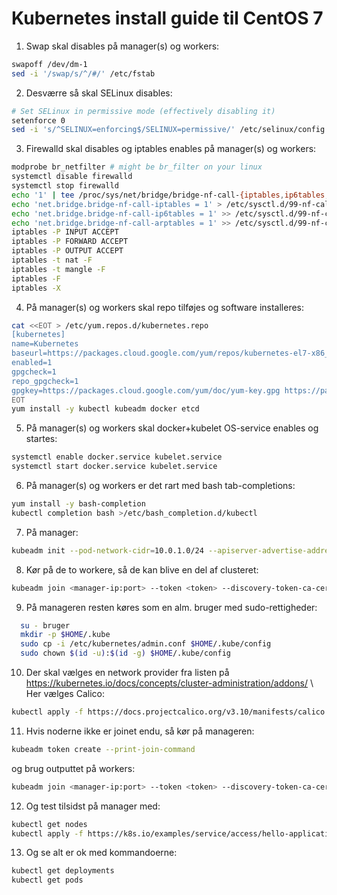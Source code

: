 # Kubernetes install guide til CentOS 7

1. Swap skal disables på manager(s) og workers:
```bash
swapoff /dev/dm-1
sed -i '/swap/s/^/#/' /etc/fstab
```

2. Desværre så skal SELinux disables:
```bash
# Set SELinux in permissive mode (effectively disabling it)
setenforce 0
sed -i 's/^SELINUX=enforcing$/SELINUX=permissive/' /etc/selinux/config
```

3. Firewalld skal disables og iptables enables på manager(s) og workers:
```bash
modprobe br_netfilter # might be br_filter on your linux
systemctl disable firewalld
systemctl stop firewalld
echo '1' | tee /proc/sys/net/bridge/bridge-nf-call-{iptables,ip6tables,arptables}
echo 'net.bridge.bridge-nf-call-iptables = 1' > /etc/sysctl.d/99-nf-call-iptables.conf
echo 'net.bridge.bridge-nf-call-ip6tables = 1' >> /etc/sysctl.d/99-nf-call-iptables.conf
echo 'net.bridge.bridge-nf-call-arptables = 1' >> /etc/sysctl.d/99-nf-call-iptables.conf
iptables -P INPUT ACCEPT
iptables -P FORWARD ACCEPT
iptables -P OUTPUT ACCEPT
iptables -t nat -F
iptables -t mangle -F
iptables -F
iptables -X
```

4. På manager(s) og workers skal repo tilføjes og software installeres:
```bash
cat <<EOT > /etc/yum.repos.d/kubernetes.repo
[kubernetes]
name=Kubernetes
baseurl=https://packages.cloud.google.com/yum/repos/kubernetes-el7-x86_64
enabled=1
gpgcheck=1
repo_gpgcheck=1
gpgkey=https://packages.cloud.google.com/yum/doc/yum-key.gpg https://packages.cloud.google.com/yum/doc/rpm-package-key.gpg
EOT
yum install -y kubectl kubeadm docker etcd
```

5. På manager(s) og workers skal docker+kubelet OS-service enables og startes:
```bash
systemctl enable docker.service kubelet.service
systemctl start docker.service kubelet.service
```

6. På manager(s) og workers er det rart med bash tab-completions:
```bash
yum install -y bash-completion
kubectl completion bash >/etc/bash_completion.d/kubectl
```

7. På manager:
```bash
kubeadm init --pod-network-cidr=10.0.1.0/24 --apiserver-advertise-address=10.0.0.10 # erstat 10.0.0.10 med managers ip. Tager lang tid
```

8. Kør på de to workere, så de kan blive en del af clusteret:
```bash
kubeadm join <manager-ip:port> --token <token> --discovery-token-ca-cert-hash <hash>
```

9. På manageren resten køres som en alm. bruger med sudo-rettigheder:
```bash
  su - bruger
  mkdir -p $HOME/.kube
  sudo cp -i /etc/kubernetes/admin.conf $HOME/.kube/config
  sudo chown $(id -u):$(id -g) $HOME/.kube/config
```

10. Der skal vælges en network provider fra listen på https://kubernetes.io/docs/concepts/cluster-administration/addons/ \\
Her vælges Calico:
```bash
kubectl apply -f https://docs.projectcalico.org/v3.10/manifests/calico.yaml
```

11. Hvis noderne ikke er joinet endu, så kør på manageren:
```bash
kubeadm token create --print-join-command
```

og brug outputtet på workers:
```bash
kubeadm join <manager-ip:port> --token <token> --discovery-token-ca-cert-hash <hash>
```

12. Og test tilsidst på manager med:
```bash
kubectl get nodes
kubectl apply -f https://k8s.io/examples/service/access/hello-application.yaml
```

13. Og se alt er ok med kommandoerne:
```bash
kubectl get deployments
kubectl get pods
```




